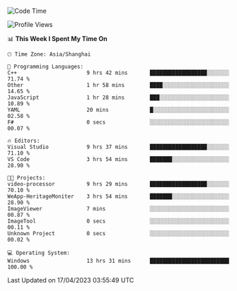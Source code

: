 <!--START_SECTION:waka-->
![Code Time](http://img.shields.io/badge/Code%20Time-862%20hrs%2055%20mins-blue)

![Profile Views](http://img.shields.io/badge/Profile%20Views-4-blue)

📊 **This Week I Spent My Time On** 

```text
🕑︎ Time Zone: Asia/Shanghai

💬 Programming Languages: 
C++                      9 hrs 42 mins       ██████████████████░░░░░░░   71.74 % 
Other                    1 hr 58 mins        ████░░░░░░░░░░░░░░░░░░░░░   14.65 % 
JavaScript               1 hr 28 mins        ███░░░░░░░░░░░░░░░░░░░░░░   10.89 % 
YAML                     20 mins             █░░░░░░░░░░░░░░░░░░░░░░░░   02.58 % 
F#                       0 secs              ░░░░░░░░░░░░░░░░░░░░░░░░░   00.07 % 

🔥 Editors: 
Visual Studio            9 hrs 37 mins       ██████████████████░░░░░░░   71.10 % 
VS Code                  3 hrs 54 mins       ███████░░░░░░░░░░░░░░░░░░   28.90 % 

🐱‍💻 Projects: 
video-processor          9 hrs 29 mins       ██████████████████░░░░░░░   70.10 % 
WeApp-HeritageMoniter    3 hrs 54 mins       ███████░░░░░░░░░░░░░░░░░░   28.90 % 
ImageViewer              7 mins              ░░░░░░░░░░░░░░░░░░░░░░░░░   00.87 % 
ImageTool                0 secs              ░░░░░░░░░░░░░░░░░░░░░░░░░   00.11 % 
Unknown Project          0 secs              ░░░░░░░░░░░░░░░░░░░░░░░░░   00.02 % 

💻 Operating System: 
Windows                  13 hrs 31 mins      █████████████████████████   100.00 % 
```


 Last Updated on 17/04/2023 03:55:49 UTC
<!--END_SECTION:waka-->
